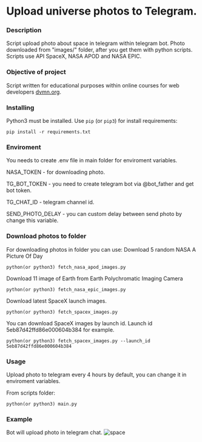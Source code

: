 # Upload universe photos to Telegram.
### Description

Script upload photo about space in telegram within telegram bot. 
Photo downloaded from "images/" folder, after you get them with python scripts.
Scripts use API SpaceX, NASA APOD and NASA EPIC.

### Objective of project

Script written for educational purposes within online courses for web developers [dvmn.org](https://dvmn.org/).

### Installing

Python3 must be installed. 
Use `pip` (or `pip3`) for install requirements:
```
pip install -r requirements.txt
```

### Enviroment

You needs to create .env file in main folder for enviroment variables.

NASA_TOKEN - for downloading photo.

TG_BOT_TOKEN - you need to create telegram bot via @bot_father and get bot token.

TG_CHAT_ID - telegram channel id.

SEND_PHOTO_DELAY - you can custom delay between send photo by change this variable.

### Download photos to folder

For downloading photos in folder you can use:
Download 5 random NASA A Picture Of Day
```
python(or python3) fetch_nasa_apod_images.py
```

Download 11 image of Earth from Earth Polychromatic Imaging Camera
```
python(or python3) fetch_nasa_epic_images.py
```

Download latest SpaceX launch images.
```
python(or python3) fetch_spacex_images.py
```

You can download SpaceX images by launch id. Launch id 5eb87d42ffd86e000604b384 for example.
```
python(or python3) fetch_spacex_images.py --launch_id 5eb87d42ffd86e000604b384
```
### Usage

Upload photo to telegram every 4 hours by default, you can change it in enviroment variables.

From scripts folder:
```
python(or python3) main.py
```
### Example
Bot will upload photo in telegram chat.
![space](https://user-images.githubusercontent.com/79669407/202911117-45612c15-d153-4e08-b1f5-c83844675f3f.png)
